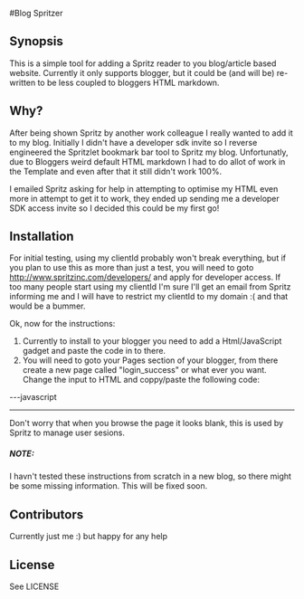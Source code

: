 #Blog Spritzer

## Synopsis

This is a simple tool for adding a Spritz reader to you blog/article based website.
Currently it only supports blogger, but it could be (and will be) re-written to be less coupled to bloggers HTML markdown.

## Why?

After being shown Spritz by another work colleague I really wanted to add it to my blog. Initially I didn't have a developer sdk invite so I reverse engineered the Spritzlet bookmark bar tool to Spritz my blog. Unfortunatly, due to Bloggers weird default HTML markdown I had to do allot of work in the Template and even after that it still didn't work 100%.

I emailed Spritz asking for help in attempting to optimise my HTML even more in attempt to get it to work, they ended up sending me  a developer SDK access invite so I decided this could be my first go!

## Installation

For initial testing, using my clientId probably won't break everything, but if you plan to use this as more than just a test, you will need to goto http://www.spritzinc.com/developers/ and apply for developer access. If too many people start using my clientId I'm sure I'll get an email from Spritz informing me and I will have to restrict my clientId to my domain :( and that would be a bummer.

Ok, now for the instructions:
1. Currently to install to your blogger you need to add a Html/JavaScript gadget and paste the code in to there.
2. You will need to goto your Pages section of your blogger, from there create a new page called "login_success" or what ever you want. Change the input to HTML and coppy/paste the following code:

---javascript
<script type="text/javascript">
    var hash = window.location.hash;
    var origin = window.location.protocol + "//" + window.location.host;

    // also set token as window.name, just as a crazy fail safe
    window.name = hash;

    // postMessage does not work reliably in IE, pass the value through localStorage
    if (typeof(localStorage) !== 'undefined') {
        try {
            localStorage.setItem("spritz.authResponse", hash);
        } catch (e) {
            if (console) {
                console.log(e, 'Can\'t write to localStorage');
            }
        }
    }

    if (window.opener) {
        window.opener.postMessage(hash, origin);
    }
</script>
---

Don't worry that when you browse the page it looks blank, this is used by Spritz to manage user sesions.

##### NOTE:
I havn't tested these instructions from scratch in a new blog, so there might be some missing information. This will be fixed soon.

## Contributors

Currently just me :) but happy for any help

## License

See LICENSE
